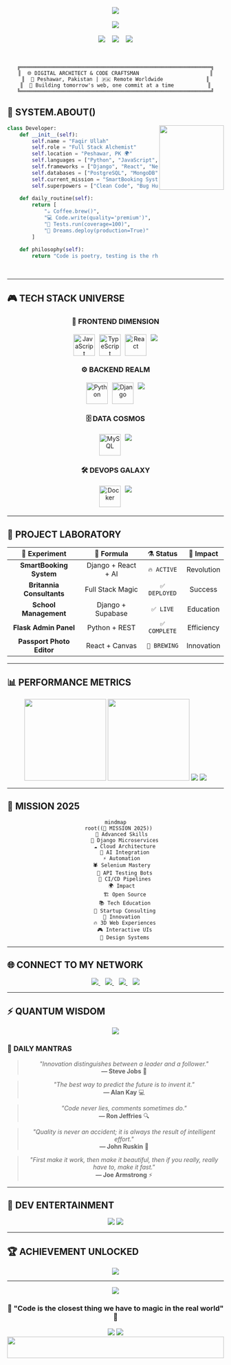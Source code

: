 <!-- Cyberpunk Header -->
<div align="center">
  <img src="
    same%2F&psig=AOvVaw1F9uIHf5C4grcJjaARu4bS&ust=1755768150997000&source=images&cd=vfe&opi=89978449&ved=0CBUQjRxqFwoTCPCLqfyHmY8DFQAAAAAdAAAAABAE)type=venom&height=350&text=FAQIR%20ULLAH&fontSize=70&color=0:667eea,50:764ba2,100:f093fb&fontColor=fff&stroke=ffffff&strokeWidth=2&animation=twinkling&fontAlignY=42&desc=Full%20Stack%20Developer%20%20%7C%20%20QA%20Engineer&descAlignY=58&descAlign=50&descSize=20" />
</div>

<br />

<!-- Neon Glitch Effect Title -->
<div align="center">
  <img src="https://readme-typing-svg.demolab.com?font=JetBrains+Mono&weight=700&size=32&duration=2000&pause=500&color=00F5FF&background=0D1117&center=true&vCenter=true&multiline=true&repeat=true&width=900&height=150&lines=⚡+FULL+STACK+ARCHITECT;🔮+QA+AUTOMATION+WIZARD;🚀+CODE+%2B+INNOVATION+%3D+MAGIC" />
</div>

<br />

<!-- Holographic Status Bar -->
<div align="center">
  <img src="https://img.shields.io/badge/STATUS-ONLINE-00ff41?style=for-the-badge&logo=statuspage&logoColor=white&labelColor=000000&color=00ff41" />
  &nbsp;&nbsp;
  <img src="https://img.shields.io/badge/MODE-BUILDING-ff6b35?style=for-the-badge&logo=construct&logoColor=white&labelColor=000000" />
  &nbsp;&nbsp;
  <img src="https://img.shields.io/badge/VIBE-INNOVATIVE-9b59b6?style=for-the-badge&logo=atom&logoColor=white&labelColor=000000" />
</div>

<br />
<br />

<!-- Matrix-style Bio -->
<div align="center">

```ascii
╔══════════════════════════════════════════════════════════════╗
║  🌐 DIGITAL ARCHITECT & CODE CRAFTSMAN                       ║
║  📍 Peshawar, Pakistan | 🇵🇰 Remote Worldwide              ║
║  💾 Building tomorrow's web, one commit at a time           ║
╚══════════════════════════════════════════════════════════════╝
```

</div>

<!-- Futuristic About Section -->
## 🧬 **SYSTEM.ABOUT()**

<div align="left">
<img align="right" src="https://media.giphy.com/media/L1R1tvI9svkIWwpVYr/giphy.gif" width="150" />

```python
class Developer:
    def __init__(self):
        self.name = "Faqir Ullah"
        self.role = "Full Stack Alchemist"
        self.location = "Peshawar, PK 🌍"
        self.languages = ["Python", "JavaScript", "TypeScript"]
        self.frameworks = ["Django", "React", "Next.js", "Flask"]
        self.databases = ["PostgreSQL", "MongoDB", "Firebase"]
        self.current_mission = "SmartBooking System"
        self.superpowers = ["Clean Code", "Bug Hunting", "UX Magic"]
        
    def daily_routine(self):
        return [
            "☕ Coffee.brew()",
            "💻 Code.write(quality='premium')",
            "🧪 Tests.run(coverage=100)",
            "🚀 Dreams.deploy(production=True)"
        ]
        
    def philosophy(self):
        return "Code is poetry, testing is the rhythm"
```

</div>

<br />

---

## 🎮 **TECH STACK UNIVERSE**

<div align="center">

### 🎯 **FRONTEND DIMENSION**
<div style="display: flex; justify-content: center; gap: 10px; margin: 20px 0;">
  <img src="https://techstack-generator.vercel.app/js-icon.svg" alt="JavaScript" width="50" height="50" />
  <img src="https://techstack-generator.vercel.app/ts-icon.svg" alt="TypeScript" width="50" height="50" />
  <img src="https://techstack-generator.vercel.app/react-icon.svg" alt="React" width="50" height="50" />
  <img src="https://skillicons.dev/icons?i=nextjs,html,css,tailwind,bootstrap,threejs" />
</div>

### ⚙️ **BACKEND REALM**
<div style="display: flex; justify-content: center; gap: 10px; margin: 20px 0;">
  <img src="https://techstack-generator.vercel.app/python-icon.svg" alt="Python" width="50" height="50" />
  <img src="https://techstack-generator.vercel.app/django-icon.svg" alt="Django" width="50" height="50" />
  <img src="https://skillicons.dev/icons?i=flask,nodejs,express,graphql" />
</div>

### 🗄️ **DATA COSMOS**
<div style="display: flex; justify-content: center; gap: 10px; margin: 20px 0;">
  <img src="https://techstack-generator.vercel.app/mysql-icon.svg" alt="MySQL" width="50" height="50" />
  <img src="https://skillicons.dev/icons?i=postgresql,mongodb,firebase,supabase" />
</div>

### 🛠️ **DEVOPS GALAXY**
<div style="display: flex; justify-content: center; gap: 10px; margin: 20px 0;">
  <img src="https://techstack-generator.vercel.app/docker-icon.svg" alt="Docker" width="50" height="50" />
  <img src="https://skillicons.dev/icons?i=git,github,vscode,postman" />
</div>

</div>

---

## 🚀 **PROJECT LABORATORY**

<div align="center">

| 🔬 **Experiment** | 🧪 **Formula** | ⚗️ **Status** | 🎯 **Impact** |
|:----------------:|:--------------:|:-------------:|:-------------:|
| **SmartBooking System** | Django + React + AI | `🔥 ACTIVE` | Revolution |
| **Britannia Consultants** | Full Stack Magic | `✅ DEPLOYED` | Success |
| **School Management** | Django + Supabase | `✅ LIVE` | Education |
| **Flask Admin Panel** | Python + REST | `✅ COMPLETE` | Efficiency |
| **Passport Photo Editor** | React + Canvas | `🚧 BREWING` | Innovation |

</div>

---

## 📊 **PERFORMANCE METRICS**

<div align="center">
  
<!-- GitHub Stats with Neon Theme -->
<img src="https://github-readme-stats.vercel.app/api?username=faqirullahafridi&show_icons=true&theme=synthwave&hide_border=true&bg_color=0,667eea,764ba2,f093fb&title_color=00f5ff&icon_color=00ff41&text_color=ffffff&ring_color=ff6b35" height="190" />
<img src="https://github-readme-stats.vercel.app/api/top-langs/?username=faqirullahafridi&theme=synthwave&hide_border=true&bg_color=0,f093fb,667eea,764ba2&title_color=00f5ff&text_color=ffffff&layout=donut&langs_count=6" height="190" />

<!-- Holographic Streak -->
<img src="https://github-readme-streak-stats.herokuapp.com/?user=faqirullahafridi&theme=neon-dark&hide_border=true&background=45,667eea,764ba2,f093fb&stroke=00f5ff&ring=ff6b35&fire=00ff41&currStreakLabel=ffffff&sideLabels=ffffff&dates=ffffff" />

<!-- Activity Matrix -->
<img src="https://github-readme-activity-graph.vercel.app/graph?username=faqirullahafridi&theme=cyberpunk&bg_color=0d1117&color=00f5ff&line=ff6b35&point=00ff41&area=true&hide_border=true&custom_title=NEURAL%20ACTIVITY%20MATRIX" />

</div>

---

## 🎯 **MISSION 2025**

<div align="center">

```mermaid
mindmap
  root((🚀 MISSION 2025))
    🔮 Advanced Skills
      🧬 Django Microservices
      ☁️ Cloud Architecture
      🤖 AI Integration
    ⚡ Automation
      🕷️ Selenium Mastery  
      📡 API Testing Bots
      🔬 CI/CD Pipelines
    🌍 Impact
      🏗️ Open Source
      📚 Tech Education
      💼 Startup Consulting
    🎨 Innovation
      🔥 3D Web Experiences
      🎮 Interactive UIs
      🌈 Design Systems
```

</div>

---

## 🌐 **CONNECT TO MY NETWORK**

<div align="center">

<!-- Holographic Buttons -->
<a href="https://github.com/faqirullahafridi">
  <img src="https://img.shields.io/badge/GITHUB-000000?style=for-the-badge&logo=github&logoColor=white&color=0d1117&labelColor=667eea" />
</a>
&nbsp;&nbsp;
<a href="https://www.linkedin.com/in/faqir-ullah-002372322">
  <img src="https://img.shields.io/badge/LINKEDIN-0A66C2?style=for-the-badge&logo=linkedin&logoColor=white&labelColor=764ba2" />
</a>
&nbsp;&nbsp;
<a href="mailto:faqir.ullahhh@gmail.com">
  <img src="https://img.shields.io/badge/EMAIL-EA4335?style=for-the-badge&logo=gmail&logoColor=white&labelColor=f093fb" />
</a>
&nbsp;&nbsp;
<a href="https://faqirullahafridi.github.io/Portfolio-new/">
  <img src="https://img.shields.io/badge/PORTFOLIO-FF6B35?style=for-the-badge&logo=firefox&logoColor=white&labelColor=667eea" />
</a>

</div>

---

## ⚡ **QUANTUM WISDOM**

<div align="center">

<!-- Dynamic Quote Generator -->
<img src="https://quotes-github-readme.vercel.app/api?type=horizontal&theme=radical&animation=grow_out_in&quote=Any%20fool%20can%20write%20code%20that%20a%20computer%20can%20understand.%20Good%20programmers%20write%20code%20that%20humans%20can%20understand.&author=Martin%20Fowler" />

</div>

### 🔮 **DAILY MANTRAS**

<div align="center">

> *"Innovation distinguishes between a leader and a follower."*  
> **— Steve Jobs** 🍎

> *"The best way to predict the future is to invent it."*  
> **— Alan Kay** 💻

> *"Code never lies, comments sometimes do."*  
> **— Ron Jeffries** 🔍

> *"Quality is never an accident; it is always the result of intelligent effort."*  
> **— John Ruskin** 🎯

> *"First make it work, then make it beautiful, then if you really, really have to, make it fast."*  
> **— Joe Armstrong** ⚡

</div>

---

## 🎪 **DEV ENTERTAINMENT**

<div align="center">

<!-- Dev Joke -->
<img src="https://readme-jokes.vercel.app/api?theme=radical&hideBorder&bgColor=%230d1117" />

<!-- Random Quote -->
<img src="https://quotes-github-readme.vercel.app/api?type=vertical&theme=radical" />

</div>

---

## 🏆 **ACHIEVEMENT UNLOCKED**

<div align="center">
  <img src="https://github-profile-trophy.vercel.app/?username=faqirullahafridi&theme=radical&no-frame=true&no-bg=true&margin-w=4&column=4" />
</div>

---

<!-- Cyberpunk Footer -->
<div align="center">
  <img src="https://capsule-render.vercel.app/api?type=venom&height=200&color=0:667eea,50:764ba2,100:f093fb&section=footer&reversal=true&textBg=true" />
  
  ### 🌌 **"Code is the closest thing we have to magic in the real world"** 🌌
  
  <img src="https://komarev.com/ghpvc/?username=faqirullahafridi&color=00f5ff&style=for-the-badge&label=VISITORS" />
  <img src="https://img.shields.io/badge/Made%20with-❤️%20%26%20☕-ff6b6b?style=for-the-badge" />
</div>

<!-- Matrix Rain Effect -->
<div align="center">
  <img src="https://media.giphy.com/media/3oKIPEqDGUULpEU0aQ/giphy.gif" width="100%" height="50" />
</div>
